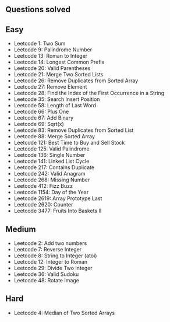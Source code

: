 ## Questions solved

## Easy
- Leetcode 1: Two Sum
- Leetcode 9: Palindrome Number
- Leetcode 13: Roman to Integer
- Leetcode 14: Longest Common Prefix
- Leetcode 20: Valid Parentheses
- Leetcode 21: Merge Two Sorted Lists
- Leetcode 26: Remove Duplicates from Sorted Array
- Leetcode 27: Remove Element
- Leetcode 28: Find the Index of the First Occurrence in a String
- Leetcode 35: Search Insert Position
- Leetcode 58: Length of Last Word
- Leetcode 66: Plus One
- Leetcode 67: Add Binary
- Leetcode 69: Sqrt(x)
- Leetcode 83: Remove Duplicates from Sorted List
- Leetcode 88: Merge Sorted Array
- Leetcode 121: Best Time to Buy and Sell Stock
- Leetcode 125: Valid Palindrome
- Leetcode 136: Single Number
- Leetcode 141: Linked List Cycle
- Leetcode 217: Contains Duplicate
- Leetcode 242: Valid Anagram
- Leetcode 268: Missing Number
- Leetcode 412: Fizz Buzz
- Leetcode 1154: Day of the Year
- Leetcode 2619: Array Prototype Last
- Leetcode 2620: Counter
- Leetcode 3477: Fruits Into Baskets II

## Medium
- Leetcode 2: Add two numbers
- Leetcode 7: Reverse Integer
- Leetcode 8: String to Integer (atoi)
- Leetcode 12: Integer to Roman
- Leetcode 29: Divide Two Integer
- Leetcode 36: Valid Sudoku
- Leetcode 48: Rotate Image

## Hard
- Leetcode 4: Median of Two Sorted Arrays
